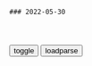```tip
### 2022-05-30
```

<table id="tbc" style="white-space:pre-wrap">
</table>
<button onclick="toggleb()">toggle</button>
<button onclick="loadparse()">loadparse</button>
<br>
<!-- 🌸<br>🍅-　-🍑<hr>🍀 -->
<pre>
<textarea rows="30" cols="100" style="display: none" id="tar">

g外看zg书法《陋室铭》：日本网友我为能理解这些汉字而自豪
https://mbd.baidu.com/newspage/data/videolanding?nid=sv_14602883470041123132&sourceFrom=rec

<font size="1" style="color:#DCDCDC">2022-05-30</font>

愤怒的母猴“暴打”小猴子，最后奄奄一息，网友：下手太狠了！
https://mbd.baidu.com/newspage/data/videolanding?nid=sv_15792147254278689557&sourceFrom=pc_feedlist

<font size="1" style="color:#DCDCDC">2022-05-30</font>

日本福冈县将废弃15万剂莫德纳y苗 县知事：mz担心副作用
https://mbd.baidu.com/newspage/data/landingsuper?context=%7B%22nid%22%3A%22news_9281983123231532726%22%7D&n_type=-1&p_from=-1

<font size="1" style="color:#DCDCDC">2022-05-30</font>

上海一便利店加价0.5元卖挂面被罚3500元，共计多赚24元_腾讯新闻
https://new.qq.com/rain/a/20220530A0AC7S00

<font size="1" style="color:#DCDCDC">2022-05-30</font>

网越扯越大！儿童读物描述女性器官含有性暗示，内容露骨！|曹wx|zg作家协会|小说_网易订阅
https://www.163.com/dy/article/H8KQP52E0519D4UH.html

<font size="1" style="color:#DCDCDC">2022-05-30</font>

“真能装！”女学生在方舱隔离也不忘学习，网友扒出“作秀”细节
https://mbd.baidu.com/newspage/data/landingsuper?context=%7B%22nid%22%3A%22news_9546870631401433404%22%7D&n_type=-1&p_from=-1

<font size="1" style="color:#DCDCDC">2022-06-03</font>

陕西人教版竟然把当年日军摆拍的假照片，用来解释雷锋做好事
https://mbd.baidu.com/newspage/data/landingsuper?context=%7B%22nid%22%3A%22news_10288398680774540120%22%7D&n_type=1&p_from=4

<font size="1" style="color:#DCDCDC">2022-06-02</font>

真是越描越黑！教辅书给雷锋配图“日军背老太”，g方回应难服众
https://mbd.baidu.com/newspage/data/landingsuper?context=%7B%22nid%22%3A%22news_10126204317533484722%22%7D&n_type=-1&p_from=-1

https://pics4.baidu.com/feed/55e736d12f2eb9387002bbd4e206e83fe5dd6f1c.jpeg?token=bd672e221007753c7ef8c2ce2c55df5c.jpg
https://pics2.baidu.com/feed/5bafa40f4bfbfbed97c20f7446949a3caec31f8b.jpeg?token=c1524899063378a9593839c1adf4713b.jpg
https://pics2.baidu.com/feed/7dd98d1001e93901f95b4757438839ed37d196e9.jpeg?token=68a72543ee4fd02eba5e00144653efd8.jpg

<font size="1" style="color:#DCDCDC">2022-06-02</font>

儿童读物含有性暗示内容、教辅书配图日军背老太，出版社回应！张靓颖献唱《梦华录》主题曲
https://xw.qq.com/amphtml/20220530A083IT00

<font size="1" style="color:#DCDCDC">2022-05-30</font>

放过古人吧，“小满后面没大满”，不是什么古人智慧
https://mbd.baidu.com/newspage/data/landingsuper?context=%7B%22nid%22%3A%22news_10277770006919224502%22%7D&n_type=-1&p_from=-1

耽误了农时，到时吃不上饭，g家就会动乱，z治就会生变，治理就是失败。

<font size="1" style="color:#DCDCDC">2022-05-30</font>

zg历史上最黑暗时期，这段时期连历史书都很少提及
https://mbd.baidu.com/newspage/data/landingsuper?context=%7B%22nid%22%3A%22news_9839164093965871489%22%7D&n_type=-1&p_from=-1

<font size="1" style="color:#DCDCDC">2022-05-30</font>

那年那兔：此生无悔入华夏，来生愿在种花家
https://baijiahao.baidu.com/s?id=1679943715815299535&wfr=spider&for=pc

<font size="1" style="color:#DCDCDC">2022-05-30</font>

睡前故事中出现兔子集体跳湖自杀？出版社回应
https://view.inews.qq.com/a/20220530A03EQR00

<font size="1" style="color:#DCDCDC">2022-05-30</font>

女子桥上溜兔子，兔子毫不犹豫跳河“自尽”，网友：不怕水的兔子
https://baijiahao.baidu.com/s?id=1617551258233954513&wfr=spider&for=pc

<font size="1" style="color:#DCDCDC">2022-05-30</font>

苏格拉底经典名言80句：无知即罪恶
https://new.qq.com/omn/20190806/20190806A0PYMP00.html

<font size="1" style="color:#DCDCDC">2022-05-30</font>

女鞋海报被指擦边 安踏客服回应 海报曝光网友直言不忍直视|插图|设计师_网易订阅
https://www.163.com/dy/article/H8IVSD4G0552ZE59.html

http://dingyue.ws.126.net/0QjwV7ZunU7qpiwA3RtgOsqCkZZVCsX11Ec9bRzsdrMSL1653841287667compressflag.jpeg

https://nimg.ws.126.net/?url=http%3A%2F%2Fdingyue.ws.126.net%2F0QjwV7ZunU7qpiwA3RtgOsqCkZZVCsX11Ec9bRzsdrMSL1653841287667compressflag.jpeg&thumbnail=660x2147483647&quality=80&type=jpg.jpg

<font size="1" style="color:#DCDCDC">2022-05-30</font>

</textarea>
</pre>
<!-- 🍀<br>🍑-　-🍅<hr>🌸 -->

```note
```

<link
  rel="stylesheet"
  href="https://cdn.jsdelivr.net/npm/@fancyapps/ui/dist/fancybox.css"
/>
<script src="https://cdn.jsdelivr.net/npm/@fancyapps/ui@4.0/dist/fancybox.umd.js"></script>

<script type="text/javascript">

var __urlRegex = /(\b(https?|ftp|file):\/\/[-A-Z0-9+&@#\/%?=~_|!:,.;]*[-A-Z0-9+&@#\/%=~_|])/ig;
var __imgRegex = /\.(?:jpe?g|gif|png|webp)$/i;

loadparse();

function parseURL($string){

    var exp = __urlRegex;
    return $string.replace(exp,function(match){
            __imgRegex.lastIndex=0;
            if(__imgRegex.test(match)){
                return '<a data-fancybox="gallery" href="' + match.replace("/p=700", "")
                 + '"><img src="' + match.replace("/p=700", "/p=160x200")+'" width="64"></a>';
            }
            else{
                return '<a href="' + match + '" target="_blank">' + match + '</a>';
            }
        }
    );
}

function loadparse() {
  tbc.innerHTML = parseURL(tar.value);
}

function toggleb() {
  var x = document.getElementById("tar");
  if (x.style.display === "none") {
    x.style.display = "";
  } else {
    x.style.display = "none";
  }
}

</script>
